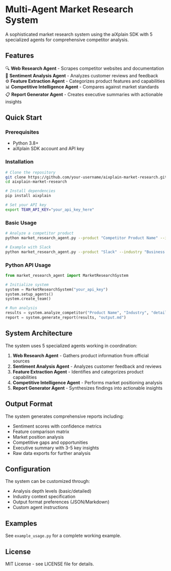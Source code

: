 # Multi-Agent Market Research System

A sophisticated market research system using the aiXplain SDK with 5 specialized agents for comprehensive competitor analysis.

## Features

🔍 **Web Research Agent** - Scrapes competitor websites and documentation  
💭 **Sentiment Analysis Agent** - Analyzes customer reviews and feedback  
⚙️ **Feature Extraction Agent** - Categorizes product features and capabilities  
📊 **Competitive Intelligence Agent** - Compares against market standards  
📋 **Report Generator Agent** - Creates executive summaries with actionable insights  

## Quick Start

### Prerequisites
- Python 3.8+
- aiXplain SDK account and API key

### Installation

```bash
# Clone the repository
git clone https://github.com/your-username/aixplain-market-research.git
cd aixplain-market-research

# Install dependencies
pip install aixplain

# Set your API key
export TEAM_API_KEY="your_api_key_here"
```

### Basic Usage

```bash
# Analyze a competitor product
python market_research_agent.py --product "Competitor Product Name" --industry "SaaS" --depth detailed --output report.json

# Example with Slack
python market_research_agent.py --product "Slack" --industry "Business Communication" --depth detailed
```

### Python API Usage

```python
from market_research_agent import MarketResearchSystem

# Initialize system
system = MarketResearchSystem("your_api_key")
system.setup_agents()
system.create_team()

# Run analysis
results = system.analyze_competitor("Product Name", "Industry", "detailed")
report = system.generate_report(results, "output.md")
```

## System Architecture

The system uses 5 specialized agents working in coordination:

1. **Web Research Agent** - Gathers product information from official sources
2. **Sentiment Analysis Agent** - Analyzes customer feedback and reviews
3. **Feature Extraction Agent** - Identifies and categorizes product capabilities
4. **Competitive Intelligence Agent** - Performs market positioning analysis
5. **Report Generator Agent** - Synthesizes findings into actionable insights

## Output Format

The system generates comprehensive reports including:
- Sentiment scores with confidence metrics
- Feature comparison matrix
- Market position analysis
- Competitive gaps and opportunities
- Executive summary with 3-5 key insights
- Raw data exports for further analysis

## Configuration

The system can be customized through:
- Analysis depth levels (basic/detailed)
- Industry context specification
- Output format preferences (JSON/Markdown)
- Custom agent instructions

## Examples

See `example_usage.py` for a complete working example.

## License

MIT License - see LICENSE file for details.
